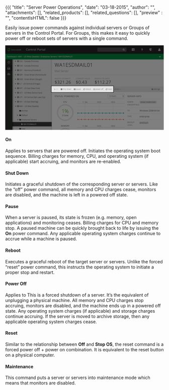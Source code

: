 {{{
  "title": "Server Power Operations",
  "date": "03-18-2015",
  "author": "",
  "attachments": [],
  "related_products": [],
  "related_questions": [],
  "preview" : "",
  "contentIsHTML": false
}}}


Easily issue power commands against individual servers or Groups of servers in the Control Portal. For Groups, this makes it easy to quickly power off or reboot sets of servers with a single command.

![Server power operations on CenturyLink Cloud](../images/servers-power-ops.png)

#### On

Applies to servers that are powered off. Initiates the operating system boot sequence. Billing charges for memory, CPU, and operating system (if applicable) start accruing, and monitors are re-enabled.

#### Shut Down

Initiates a graceful shutdown of the corresponding server or servers. Like the “off” power command, all memory and CPU charges cease, monitors are disabled, and the machine is left in a powered off state.

#### Pause

When a server is paused, its state is frozen (e.g. memory, open applications) and monitoring ceases. Billing charges for CPU and memory stop. A paused machine can be quickly brought back to life by issuing the **On** power command. Any applicable operating system charges continue to accrue while a machine is paused.

#### Reboot

Executes a graceful reboot of the target server or servers. Unlike the forced “reset” power command, this instructs the operating system to initiate a proper stop and restart.

#### Power Off

Applies to This is a forced shutdown of a server. It’s the equivalent of unplugging a physical machine. All memory and CPU charges stop accruing, monitors are disabled, and the machine ends up in a powered off state. Any operating system charges (if applicable) and storage charges continue accruing. If the server is moved to archive storage, then any applicable operating system charges cease.

#### Reset

Similar to the relationship between **Off** and **Stop OS**, the reset command is a forced power off + power on combination. It is equivalent to the reset button on a physical computer.

#### Maintenance

This command puts a server or servers into maintenance mode which means that monitors are disabled.
